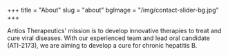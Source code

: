 +++
title = "About"
slug = "about"
bgImage = "/img/contact-slider-bg.jpg"
+++


Antios Therapeutics' mission is to develop innovative therapies to treat and cure viral diseases. With our experienced team and lead oral candidate (ATI-2173), we are aiming to develop a cure for chronic hepatitis B.